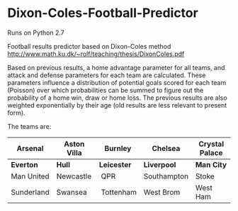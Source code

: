 # Dixon-Coles-Football-Predictor

Runs on Python 2.7

Football results predictor based on Dixon-Coles method
http://www.math.ku.dk/~rolf/teaching/thesis/DixonColes.pdf

Based on previous results, a home advantage parameter for all teams, and attack and defense parameters
 for each team are calculated. These parameters influence a distribution of potential goals scored for each team (Poisson) over
which probabilities can be summed to figure out the probability of a home win,
draw or home loss. The previous results are also weighted exponentially by their age (old results 
are less relevant to present form).

The teams are:

Arsenal    | Aston Villa | Burnley   | Chelsea     | Crystal Palace
-----------|-------------|-----------|-------------|----------------
**Everton**    | **Hull**        | **Leicester** | **Liverpool**   | **Man City**
Man United | Newcastle   | QPR       | Southampton | Stoke
Sunderland | Swansea     | Tottenham | West Brom   | West Ham